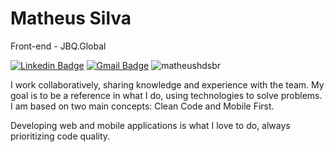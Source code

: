 # Matheus Silva

Front-end - JBQ.Global

[![Linkedin Badge](https://img.shields.io/badge/-Matheus%20Silva-6633cc?style=flat-square&logo=Linkedin&logoColor=white&link=https://www.linkedin.com/in/matheushds/)](https://www.linkedin.com/in/matheushds/)
[![Gmail Badge](https://img.shields.io/badge/-matheushds.br@gmail.com-6633cc?style=flat-square&logo=Gmail&logoColor=white&link=mailto:matheushds.br@gmail.com)](mailto:matheushds.br@gmail.com)
<img src="https://komarev.com/ghpvc/?username=matheushdsbr&label=Profile%20views&color=6633CC&style=flat" alt="matheushdsbr" />

I work collaboratively, sharing knowledge and experience with the team. My goal is to be a reference in what I do, using technologies to solve problems. I am based on two main concepts: Clean Code and Mobile First.

Developing web and mobile applications is what I love to do, always prioritizing code quality.
